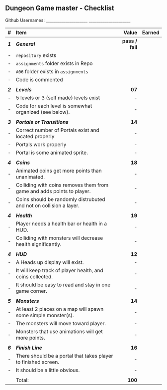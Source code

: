 ## Dungeon Game master - Checklist

Github Usernames: _____________________           _____________________

| #       | Item                                                                   | Value   | Earned |
| :------ | :--------------------------------------------------------------------- | ------: | ------ |
| ***1*** | ***General***                                                          | **pass / fail**   |        |
| -       | `repository`  exists                                                   |         |        |
| -       | `assignments` folder exists in Repo                                    |         |        |
| -       | `A06` folder exists in `assignments`                                   |         |        |
| -       | Code is commented                                                      |         |        |
|         |                                                                        |         |        |
| ***2*** | ***Levels***                                                           | **07**   |        |
| -       | 5 levels or 3 (self made) levels exist                                 | -       |        |
| -       | Code for each level is somewhat organized (see below).                 | -       |        |
|         |                                                                        |         |        |
| ***3*** | ***Portals or Transitions***                                           | **14**   |        |
| -       | Correct number of Portals exist and located properly                   | -       |        |
| -       | Portals work properly                                                  | -       |        |
| -       | Portal is some animated sprite.                                        | -       |        |
|         |                                                                        |         |        |
| ***4*** | ***Coins***                                                            | **18**   |        |
| -       | Animated coins get more points than unanimated.                        | -       |        |
| -       | Colliding with coins removes them from game and adds points to player. | -       |        |
| -       | Coins should be randomly distrubuted and not on collision a layer.     | -       |        |
|         |                                                                        |         |        |
| ***4*** | ***Health***                                                           | **19**   |        |
| -       | Player needs a health bar or health in a HUD.                          | -       |        |
| -       | Colliding with monsters will decrease health significantly.            | -      |        |
|         |                                                                        |         |        |
| ***4*** | ***HUD***                                                              | **12**   |        |
| -       | A Heads up display will exist.                                         | -       |        |
| -       | It will keep track of player health, and coins collected.              | -       |        |
| -       | It should be easy to read and stay in one game corner.                 | -       |        |
|         |                                                                        |         |        |
| ***5*** | ***Monsters***                                                         | **14**   |        |
| -       | At least 2 places on a map will spawn some simple monster(s).          | -       |        |
| -       | The monsters will move toward player.                                  | -       |        |
| -       | Monsters that use animations will get more points.                     | -       |        |
|         |                                                                        |         |        |
| ***6*** | ***Finish Line***                                                      | **16**   |        |
| -       | There should be a portal that takes player to finished screen.         | -       |        |
| -       | It should be a little obvious.                                         | -       |        |
|         |                                                                        |         |        |
|         | Total:                                                                 | **100** |        |
